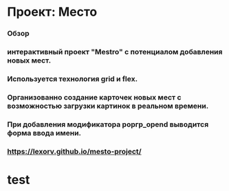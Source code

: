 # Проект: Место

### Обзор
### интерактивный проект "Mestro" c потенциалом добавления новых мест.
### Используется технология grid и flex.
### Организованно создание карточек новых мест с возможностью загрузки картинок в реальном времени.
### При добавления модификатора popгp_opend выводится форма ввода имени.
###  https://lexorv.github.io/mesto-project/
# test
